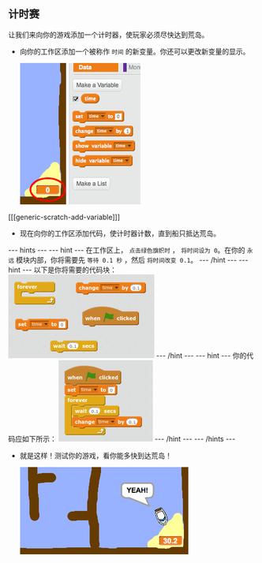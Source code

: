 ## 计时赛

让我们来向你的游戏添加一个计时器，使玩家必须尽快达到荒岛。

+ 向你的工作区添加一个被称作 `时间` 的新变量。你还可以更改新变量的显示。

	![screenshot](images/boat-variable.png)

[[[generic-scratch-add-variable]]]

+ 现在向你的工作区添加代码，使计时器计数，直到船只抵达荒岛。

--- hints ---
--- hint ---
在工作区上， `点击绿色旗帜时` ， `将时间设为 0`。在你的 `永远` 模块内部，你将需要先 `等待 0.1 秒` ，然后 `将时间改变 0.1`。
--- /hint ---
--- hint ---
以下是你将需要的代码块：
![screenshot](images/boat-time-blocks.png)
--- /hint ---
--- hint ---
你的代码应如下所示：
![screenshot](images/boat-time-code.png)
--- /hint ---
--- /hints ---

+ 就是这样！测试你的游戏，看你能多快到达荒岛！

  ![screenshot](images/boat-variable-test.png)
